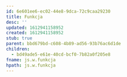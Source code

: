```yaml
---
id: 6e601ee6-ec02-44e8-9dca-72c9caa29230
title: Funkcja
desc: ''
updated: 1612941158952
created: 1612941158952
stub: true
parent: bbd679bd-c608-4b89-ad56-93b76ac6d1de
children:
  - bd49ade5-e61e-40cd-bcf0-7b82a0f205e8
fname: js.w.funkcja
hpath: js.w.funkcja
---
```




